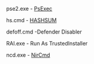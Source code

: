 pse2.exe - [PsExec](https://docs.microsoft.com/en-us/sysinternals/downloads/psexec)

hs.cmd - [HASHSUM](https://www.dostips.com/forum/viewtopic.php?t=7592)

defoff.cmd -Defender Disabler

RAI.exe - Run As TrustedInstaller

ncd.exe - [NirCmd](https://www.nirsoft.net/utils/nircmd.html)
